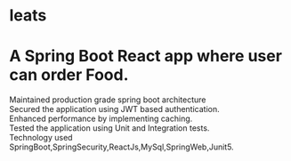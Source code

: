 # Ieats
# A Spring Boot React app where user can order Food.<br>
Maintained production grade spring boot architecture<br>
Secured the application using JWT based authentication.<br>
Enhanced performance by implementing caching.<br>
Tested the application using Unit and Integration tests.<br>
Technology used SpringBoot,SpringSecurity,ReactJs,MySql,SpringWeb,Junit5.<br>
